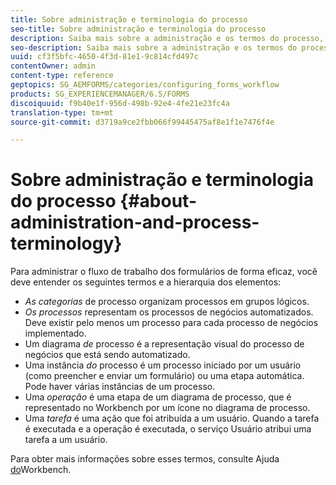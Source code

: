 ```yaml
---
title: Sobre administração e terminologia do processo
seo-title: Sobre administração e terminologia do processo
description: Saiba mais sobre a administração e os termos do processo, como instância do processo, diagrama do processo e operação.
seo-description: Saiba mais sobre a administração e os termos do processo, como instância do processo, diagrama do processo e operação.
uuid: cf3f5bfc-4650-4f3d-81e1-9c814cfd497c
contentOwner: admin
content-type: reference
geptopics: SG_AEMFORMS/categories/configuring_forms_workflow
products: SG_EXPERIENCEMANAGER/6.5/FORMS
discoiquuid: f9b40e1f-956d-498b-92e4-4fe21e23fc4a
translation-type: tm+mt
source-git-commit: d3719a9ce2fbb066f99445475af8e1f1e7476f4e

---
```



# Sobre administração e terminologia do processo {#about-administration-and-process-terminology}

Para administrar o fluxo de trabalho dos formulários de forma eficaz, você deve entender os seguintes termos e a hierarquia dos elementos:

* *As categorias* de processo organizam processos em grupos lógicos.
* *Os processos* representam os processos de negócios automatizados. Deve existir pelo menos um processo para cada processo de negócios implementado.
* Um diagrama *de* processo é a representação visual do processo de negócios que está sendo automatizado.
* Uma instância *do* processo é um processo iniciado por um usuário (como preencher e enviar um formulário) ou uma etapa automática. Pode haver várias instâncias de um processo.
* Uma *operação* é uma etapa de um diagrama de processo, que é representado no Workbench por um ícone no diagrama de processo.
* Uma *tarefa* é uma ação que foi atribuída a um usuário. Quando a tarefa é executada e a operação é executada, o serviço Usuário atribui uma tarefa a um usuário.

Para obter mais informações sobre esses termos, consulte Ajuda [do](https://www.adobe.com/go/learn_aemforms_workbench_63)Workbench.
